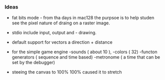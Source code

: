 ### Ideas

* fat bits mode - from tha days in mac128 the purpsoe is to help studen see the pixel nature
of draing on a raster image.

* stdio include input, output and - drawing. 
* default support for vectors a direction + distance
* for the simple game engine 
    -sounds ( about 10 ),
    -colors ( 32) 
    -functon generators ( sequence and time based)
    -metronome ( a time that can be set by the debugger)


* steeing the canvas to 100%  100% caused it to stretch